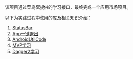 该项目通过菜鸟窝提供的学习接口，最终完成一个应用市场项目。

以下为实践过程中使用的库及相关知识介绍：

1. [StatusBar](./doc/StatusBar.md)
2. [App一键退出](./doc/ExitApp.md)
3. [AndroidUtilCode](https://github.com/Blankj/AndroidUtilCode)
4. [MVP学习](./doc/MVPLearning.md)
5. [Dagger2学习](./doc/Dagger2Learning.md)
